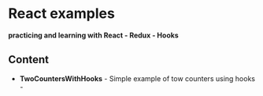 #  React examples
**practicing and learning with React - Redux - Hooks**

## Content

* **TwoCountersWithHooks** - Simple example of tow counters using hooks -
